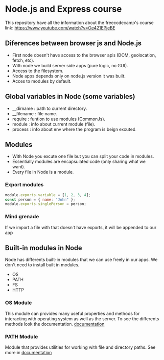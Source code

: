 # Node.js and Express course

This repository have all the information about the freecodecamp's course
link: https://www.youtube.com/watch?v=Oe421EPjeBE

## Diferences between browser js and Node.js

- First node doesn't have access to the browser apis (DOM, geolocation, fetch, etc).
- With node we build server side apps (pure logic, no GUI).
- Access to the filesystem.
- Node apps depends only on node.js version it was built.
- Acces to modules by default.

## Global variables in Node (some variables)

- \_\_dirname : path to current directory.
- \_\_filename : file name.
- require : funtion to use modules (CommonJs).
- module : info about current module (file).
- process : info about env where the program is beign excuted.

## Modules

- With Node you excute one file but you can split your code in modules.
- Essentially modules are encapsulated code (only sharing what we want).
- Every file in Node is a module.

### Export modules

```javascript
module.exports.variable = [1, 2, 3, 4];
const person = { name: "John" };
module.exports.singlePerson = person;
```

### Mind grenade

If we import a file with that doesn't have exports, it will be appended to our app

## Built-in modules in Node

Node has differents built-in modules that we can use freely in our apps.
We don't need to install built in modules.

- OS
- PATH
- FS
- HTTP

### OS Module

This module can provides many useful properties and methods for interacting with
operating system as well as the server. To see the differents methods look the documentation.
[documentation](https://nodejs.org/api/os.html)

### PATH Module

Module that provides utilities for working with file and directory paths.
See more in [documentation](https://nodejs.org/api/path.html)
